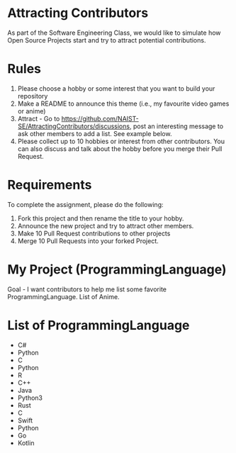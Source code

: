 # Attracting Contributors
As part of the Software Engineering Class, we would like to simulate how Open Source Projects start and try to attract potential contributions.

# Rules

1. Please choose a hobby or some interest that you want to build your repository
2. Make a README to announce this theme (i.e., my favourite video games or anime)
3. Attract - Go to https://github.com/NAIST-SE/AttractingContributors/discussions, post an interesting message to ask other members to add a list. See example below.
4. Please collect up to 10 hobbies or interest from other contributors. You can also discuss and talk about the hobby before you merge their Pull Request.

# Requirements
To complete the assignment, please do the following:
1. Fork this project and then rename the title to your hobby. 
2. Announce the new project and try to attract other members.
3. Make 10 Pull Request contributions to other projects
4. Merge 10 Pull Requests into your forked Project.

# My Project (ProgrammingLanguage)

Goal - I want contributors to help me list some favorite ProgrammingLanguage.
List of Anime.

# List of ProgrammingLanguage
*  C#
*  Python
*  C
*  Python
*  R
*  C++
*  Java
*  Python3
*  Rust
*  C
*  Swift
*  Python
*  Go
*  Kotlin